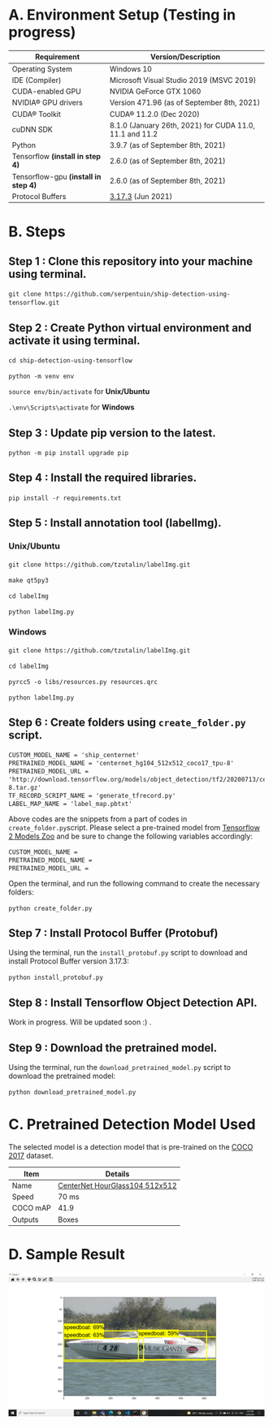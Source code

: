 # A.  Environment Setup (Testing in progress)

| Requirement | Version/Description |
| ---------- | ---------- |
| Operating System | Windows 10 |
| IDE (Compiler) | Microsoft Visual Studio 2019 (MSVC 2019) |
| CUDA-enabled GPU | NVIDIA GeForce GTX 1060 |
| NVIDIA® GPU drivers | Version 471.96 (as of September 8th, 2021) |
| CUDA® Toolkit | CUDA® 11.2.0 (Dec 2020) |
| cuDNN SDK | 8.1.0 (January 26th, 2021) for CUDA 11.0, 11.1 and 11.2 |
| Python | 3.9.7 (as of September 8th, 2021) |
| Tensorflow **(install in step 4)** | 2.6.0 (as of September 8th, 2021) |
| Tensorflow-gpu **(install in step 4)** | 2.6.0 (as of September 8th, 2021) |
| Protocol Buffers | [3.17.3](https://github.com/protocolbuffers/protobuf/releases/tag/v3.17.3) (Jun 2021) |

# B.  Steps

## Step 1 : Clone this repository into your machine using terminal.

`git clone https://github.com/serpentuin/ship-detection-using-tensorflow.git`

## Step 2 : Create Python virtual environment and activate it using terminal.

`cd ship-detection-using-tensorflow`

`python -m venv env`

`source env/bin/activate`
for **Unix/Ubuntu**

`.\env\Scripts\activate`
for **Windows**

## Step 3 : Update pip version to the latest.

`python -m pip install upgrade pip`

## Step 4 : Install the required libraries.

`pip install -r requirements.txt`

## Step 5 : Install annotation tool (labelImg).

### Unix/Ubuntu

`git clone https://github.com/tzutalin/labelImg.git`

`make qt5py3`

`cd labelImg`

`python labelImg.py`


### Windows

`git clone https://github.com/tzutalin/labelImg.git`

`cd labelImg`

`pyrcc5 -o libs/resources.py resources.qrc`

`python labelImg.py`

## Step 6 : Create folders using `create_folder.py` script.

```
CUSTOM_MODEL_NAME = 'ship_centernet' 
PRETRAINED_MODEL_NAME = 'centernet_hg104_512x512_coco17_tpu-8'
PRETRAINED_MODEL_URL = 'http://download.tensorflow.org/models/object_detection/tf2/20200713/centernet_hg104_512x512_coco17_tpu-8.tar.gz'
TF_RECORD_SCRIPT_NAME = 'generate_tfrecord.py'
LABEL_MAP_NAME = 'label_map.pbtxt'
```

Above codes are the snippets from a part of codes in `create_folder.py`script. Please select a pre-trained model from [Tensorflow 2 Models Zoo](https://github.com/tensorflow/models/blob/master/research/object_detection/g3doc/tf2_detection_zoo.md) and be sure to change the following variables accordingly:

```
CUSTOM_MODEL_NAME = 
PRETRAINED_MODEL_NAME = 
PRETRAINED_MODEL_URL = 
```

Open the terminal, and run the following command to create the necessary folders:

`python create_folder.py`

## Step 7 : Install Protocol Buffer (Protobuf)

Using the terminal, run the `install_protobuf.py` script to download and install Protocol Buffer version 3.17.3:

`python install_protobuf.py`

## Step 8 : Install Tensorflow Object Detection API.

Work in progress. Will be updated soon :) .

## Step 9 : Download the pretrained model.

Using the terminal, run the `download_pretrained_model.py` script to download the pretrained model:

`python download_pretrained_model.py`

# C.  Pretrained Detection Model Used

The selected model is a detection model that is pre-trained on the [COCO 2017](https://cocodataset.org/#home) dataset.

| Item | Details |
| ---- | -------------------------------|
| Name | [CenterNet HourGlass104 512x512](http://download.tensorflow.org/models/object_detection/tf2/20200713/centernet_hg104_512x512_coco17_tpu-8.tar.gz) |
| Speed | 70 ms |
| COCO mAP | 41.9 |
| Outputs | Boxes |

# D.  Sample Result

![Sample Output](sample-output.png)

